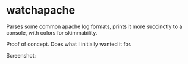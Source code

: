 watchapache
===========

Parses some common apache log formats, prints it more succinctly
to a console, with colors for skimmability.

Proof of concept. Does what I initially wanted it for.

Screenshot: 

